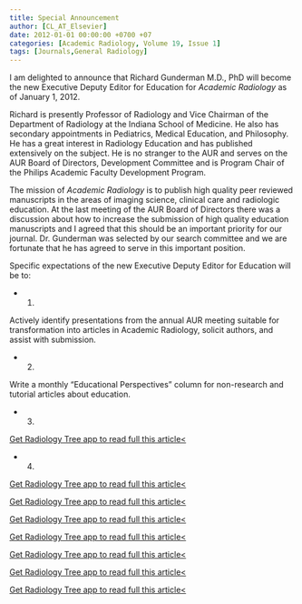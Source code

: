 ```yaml
---
title: Special Announcement
author: [CL_AT_Elsevier]
date: 2012-01-01 00:00:00 +0700 +07
categories: [Academic Radiology, Volume 19, Issue 1]
tags: [Journals,General Radiology]
---
```

I am delighted to announce that Richard Gunderman M.D., PhD will become the new Executive Deputy Editor for Education for _Academic Radiology_ as of January 1, 2012.

Richard is presently Professor of Radiology and Vice Chairman of the Department of Radiology at the Indiana School of Medicine. He also has secondary appointments in Pediatrics, Medical Education, and Philosophy. He has a great interest in Radiology Education and has published extensively on the subject. He is no stranger to the AUR and serves on the AUR Board of Directors, Development Committee and is Program Chair of the Philips Academic Faculty Development Program.

The mission of _Academic Radiology_ is to publish high quality peer reviewed manuscripts in the areas of imaging science, clinical care and radiologic education. At the last meeting of the AUR Board of Directors there was a discussion about how to increase the submission of high quality education manuscripts and I agreed that this should be an important priority for our journal. Dr. Gunderman was selected by our search committee and we are fortunate that he has agreed to serve in this important position.

Specific expectations of the new Executive Deputy Editor for Education will be to:

- 1.
Actively identify presentations from the annual AUR meeting suitable for transformation into articles in Academic Radiology, solicit authors, and assist with submission.

- 2.
Write a monthly “Educational Perspectives” column for non-research and tutorial articles about education.

- 3.
[Get Radiology Tree app to read full this article<](https://clinicalpub.com/app)

- 4.
[Get Radiology Tree app to read full this article<](https://clinicalpub.com/app)


[Get Radiology Tree app to read full this article<](https://clinicalpub.com/app)

[Get Radiology Tree app to read full this article<](https://clinicalpub.com/app)

[Get Radiology Tree app to read full this article<](https://clinicalpub.com/app)

[Get Radiology Tree app to read full this article<](https://clinicalpub.com/app)

[Get Radiology Tree app to read full this article<](https://clinicalpub.com/app)

[Get Radiology Tree app to read full this article<](https://clinicalpub.com/app)